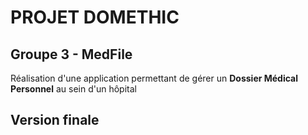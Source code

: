 PROJET DOMETHIC
==============
Groupe 3 - MedFile
--------------

Réalisation d'une application permettant de gérer un **Dossier Médical Personnel** au sein d'un hôpital

Version finale
--------------